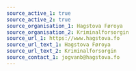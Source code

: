 ```yaml
---
source_active_1: true
source_active_2: true
source_organisation_1: Hagstova Føroya
source_organisation_2: Kriminalforsorgin
source_url_1: https://www.hagstova.fo
source_url_text_1: Hagstova Føroya
source_url_text_2: Kriminalforsorgin
source_contact_1: jogvanb@hagstova.fo
---
```

